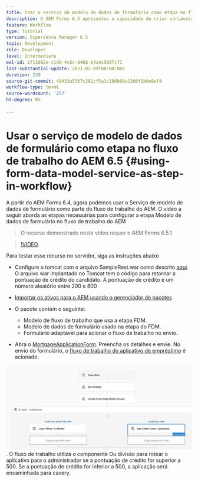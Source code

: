 ```yaml
---
title: Usar o serviço de modelo de dados de formulário como etapa no fluxo de trabalho do AEM 6.5
description: O AEM Forms 6.5 apresentou a capacidade de criar variáveis no fluxo de trabalho do AEM. Com esse novo recurso, ficou muito fácil usar o "Serviço de modelo de dados de formulário de chamada" no fluxo de trabalho do AEM. O vídeo a seguir o guiará pelas etapas relativas ao uso do serviço Chamar modelo de dados de formulário no fluxo de trabalho do AEM.
feature: Workflow
type: Tutorial
version: Experience Manager 6.5
topic: Development
role: Developer
level: Intermediate
exl-id: 1f13d82e-c1d0-4c8c-8468-b4a4c5897c71
last-substantial-update: 2021-02-09T00:00:00Z
duration: 239
source-git-commit: 48433a5367c281cf5a1c106b08a1306f1b0e8ef4
workflow-type: tm+mt
source-wordcount: '257'
ht-degree: 0%

---
```


# Usar o serviço de modelo de dados de formulário como etapa no fluxo de trabalho do AEM 6.5 {#using-form-data-model-service-as-step-in-workflow}

A partir do AEM Forms 6.4, agora podemos usar o Serviço de modelo de dados de formulário como parte do fluxo de trabalho do AEM. O vídeo a seguir aborda as etapas necessárias para configurar a etapa Modelo de dados de formulário no fluxo de trabalho do AEM

>O recurso demonstrado neste vídeo requer o AEM Forms 6.5.1


>[!VIDEO](https://video.tv.adobe.com/v/28145?quality=12&learn=on)

Para testar esse recurso no servidor, siga as instruções abaixo

* Configure o tomcat com o arquivo SampleRest.war como descrito [aqui](https://helpx.adobe.com/experience-manager/kt/forms/using/preparing-datasource-for-form-data-model-tutorial-use.html). O arquivo war implantado no Tomcat tem o código para retornar a pontuação de crédito do candidato. A pontuação de crédito é um número aleatório entre 200 e 800

* [Importar os ativos para o AEM usando o gerenciador de pacotes](assets/aem65-loanapplication.zip)
* O pacote contém o seguinte:

   * Modelo de fluxo de trabalho que usa a etapa FDM.
   * Modelo de dados de formulário usado na etapa do FDM.
   * Formulário adaptável para acionar o fluxo de trabalho no envio.
* Abra o [MortgageApplicationForm](http://localhost:4502/content/dam/formsanddocuments/loanapplication/jcr:content?wcmmode=disabled). Preencha os detalhes e envie. No envio do formulário, o [fluxo de trabalho do aplicativo de empréstimo](http://http://localhost:4502/editor.html/conf/global/settings/workflow/models/LoanApplication2.html) é acionado.

![&#x200B; fluxo de trabalho &#x200B;](assets/invokefdm651.PNG).
O fluxo de trabalho utiliza o componente Ou divisão para rotear o aplicativo para o administrador se a pontuação de crédito for superior a 500. Se a pontuação de crédito for inferior a 500, a aplicação será encaminhada para cavery.
